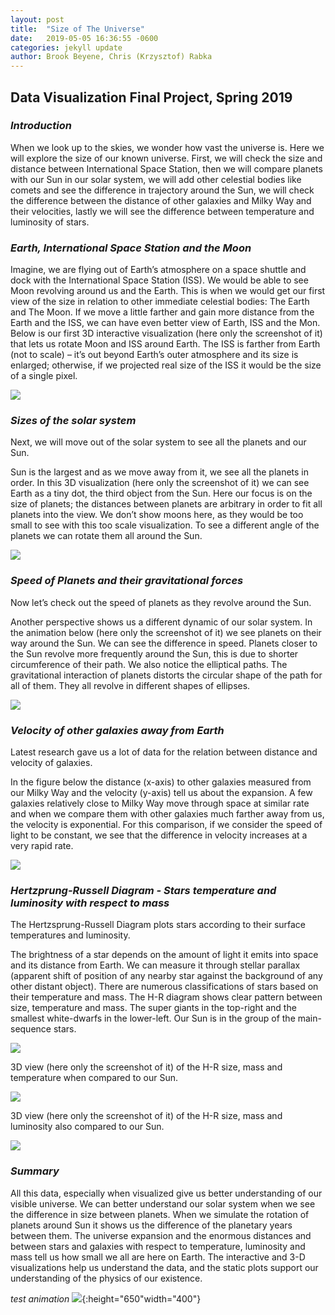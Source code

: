 ```yaml
---
layout: post
title:  "Size of The Universe"
date:   2019-05-05 16:36:55 -0600
categories: jekyll update
author: Brook Beyene, Chris (Krzysztof) Rabka
---
```

## Data Visualization Final Project, Spring 2019

### *Introduction*

When we look up to the skies, we wonder how vast the universe is.
Here we will explore the size of our known universe. First, we will check the size and distance between International Space Station, then we will compare planets with our Sun in our solar system, we will add other celestial bodies like comets and see the difference in trajectory around the Sun, we will check the difference between the distance of other galaxies and Milky Way and their velocities, lastly we will see the difference between temperature and luminosity of stars.

### *Earth, International Space Station and the Moon*
Imagine, we are flying out of Earth’s atmosphere on a space shuttle and dock with the International Space Station (ISS). We would be able to see Moon revolving around us and the Earth. This is when we would get our first view of the size in relation to other immediate celestial bodies: The Earth and The Moon. If we move a little farther and gain more distance from the Earth and the ISS, we can have even better view of Earth, ISS and the Mon. Below is our first 3D interactive visualization (here only the screenshot of it) that lets us rotate Moon and ISS around Earth. The ISS is farther from Earth (not to scale) – it’s out beyond Earth’s outer atmosphere and its size is enlarged; otherwise, if we projected real size of the ISS it would be the size of a single pixel.

![](https://github.com/krzysztofMSU/data-visualization-final-project/blob/gh-pages/_assets/_images/earth_moon_iss.png?raw=true)

### *Sizes of the solar system*

Next, we will move out of the solar system to see all the planets and our Sun.

Sun is the largest and as we move away from it, we see all the planets in order. In this 3D visualization (here only the screenshot of it) we can see Earth as a tiny dot, the third object from the Sun. Here our focus is on the size of planets; the distances between planets are arbitrary in order to fit all planets into the view. We don’t show moons here, as they would be too small to see with this too scale visualization. To see a different angle of the planets we can rotate them all around the Sun.

![](https://github.com/krzysztofMSU/data-visualization-final-project/blob/gh-pages/_assets/_images/size_solar_system_new.png?raw=true)

### *Speed of Planets and their gravitational forces*

Now let’s check out the speed of planets as they revolve around the Sun.

Another perspective shows us a different dynamic of our solar system. In the animation below (here only the screenshot of it) we see planets on their way around the Sun. We can see the difference in speed. Planets closer to the Sun revolve more frequently around the Sun, this is due to shorter circumference of their path. We also notice the elliptical paths. The gravitational interaction of planets distorts the circular shape of the path for all of them. They all revolve in different shapes of ellipses.

![](https://github.com/krzysztofMSU/data-visualization-final-project/blob/gh-pages/_assets/_images/palents_comets.png?raw=true)

### *Velocity of other galaxies away from Earth*

Latest research gave us a lot of data for the relation between distance and velocity of galaxies.

In the figure below the distance (x-axis) to other galaxies measured from our Milky Way and the velocity (y-axis) tell us about the expansion. A few galaxies relatively close to Milky Way move through space at similar rate and when we compare them with other galaxies much farther away from us, the velocity is exponential. For this comparison, if we consider the speed of light to be constant, we see that the difference in velocity increases at a very rapid rate.

![](https://github.com/krzysztofMSU/data-visualization-final-project/blob/gh-pages/_assets/_images/UniverseExpansion.png?raw=true)

### *Hertzprung-Russell Diagram - Stars temperature and luminosity with respect to mass*

The Hertzsprung-Russell Diagram plots stars according to their surface temperatures and luminosity.

The brightness of a star depends on the amount of light it emits into space and its distance from Earth. We can measure it through stellar parallax (apparent shift of position of any nearby star against the background of any other distant object). There are numerous classifications of stars based on their temperature and mass. The H-R diagram shows clear pattern between size, temperature and mass. The super giants in the top-right and the smallest white-dwarfs in the lower-left. Our Sun is in the group of the main-sequence stars.

![](https://github.com/krzysztofMSU/data-visualization-final-project/blob/gh-pages/_assets/_images/H_R_Diagram.png?raw=true)

3D view (here only the screenshot of it) of the H-R size, mass and temperature when compared to our Sun.

![](https://github.com/krzysztofMSU/data-visualization-final-project/blob/gh-pages/_assets/_images/size_Mass_Temp.png?raw=true)

3D view (here only the screenshot of it) of the H-R size, mass and luminosity also compared to our Sun.

![](https://github.com/krzysztofMSU/data-visualization-final-project/blob/gh-pages/_assets/_images/Size_Mass_Lumionsity.png?raw=true)

### *Summary*

All this data, especially when visualized give us better understanding of our visible universe. We can better understand our solar system when we see the difference in size between planets. When we simulate the rotation of planets around Sun it shows us the difference of the planetary years between them. The universe expansion and the enormous distances and between stars and galaxies with respect to temperature, luminosity and mass tell us how small we all are here on Earth. The interactive and 3-D visualizations help us understand the data, and the static plots support our understanding of the physics of our existence.

*test animation*
![](https://github.com/krzysztofMSU/data-visualization-final-project/blob/gh-pages/_includes/_gif/test.gif?raw=true){:height="650"width="400"}

<!--
> #### link for the audience below
> ### <https://krzysztofmsu.github.io/data-visualization-final-project/>
-->
